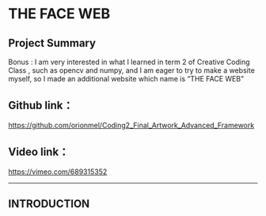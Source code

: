 THE FACE WEB
============
Project Summary
----------
Bonus :
I am very interested in what I learned in term 2 of Creative Coding Class , such as opencv and numpy, and I am eager to try to make a website myself, so I made an additional website which name is “THE FACE WEB"

Github link： 
--------
https://github.com/orionmel/Coding2_Final_Artwork_Advanced_Framework

Video link： 
--------
https://vimeo.com/689315352

----------------------
## INTRODUCTION

